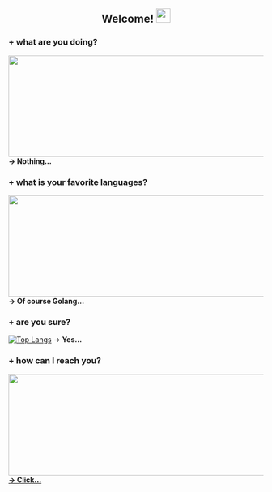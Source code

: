 <h2 align="center">
  Welcome!
  <img src="https://media.giphy.com/media/hvRJCLFzcasrR4ia7z/giphy.gif" width="28">
</h2>

### + what are you doing?
<img src="https://media.giphy.com/media/iIqmM5tTjmpOB9mpbn/giphy.gif" width="550" height="200"/> <b>-> Nothing...</b>

### + what is your favorite languages? 
<img src="https://media.giphy.com/media/jp7jSyjNNz2ansuOS8/giphy.gif" width="550" height="200"/> <b>-> Of course Golang...</b>

### + are you sure? 

[![Top Langs](https://github-readme-stats.vercel.app/api/top-langs/?username=yefhem&layout=compact&bg_color=000000&text_color=fff&card_width=500)](https://github.com/anuraghazra/github-readme-stats) -> <b>Yes...</b>

### + how can I reach you?

<img src="https://media.giphy.com/media/l0MYt5jPR6QX5pnqM/giphy.gif" width="550" height="200"/> <a href="https://www.linkedin.com/in/samet-%C3%A7elik-0376311a7/"><b>-> Click...</b></a>
